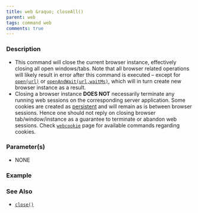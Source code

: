 ```yaml
---
title: web &raquo; closeAll()
parent: web
tags: command web
comments: true
---
```


### Description

- This command will close the current browser instance, effectively closing all open windows/tabs.  Note that all browser related operations will likely result in error after this command is executed – except for [`open(url)`](open(url)) or [`openAndWait(url,waitMs)`](openAndWait(url,waitMs)), which will in turn create new browser instance as a result.
- Closing a browser instance **DOES NOT** necessarily terminate any running web sessions on the corresponding server application.  Some cookies are created as [persistent](http://www.webopedia.com/TERM/P/persistent_cookie.html) and will remain as is between browser sessions.  Hence one should not reply on closing browser tab/window/instance as a guarantee to terminate or abandon web sessions.  Check [`webcookie`](../webcookie) page for available commands regarding cookies.

### Parameter(s)

- NONE

### Example

### See Also

- [`close()`](close())